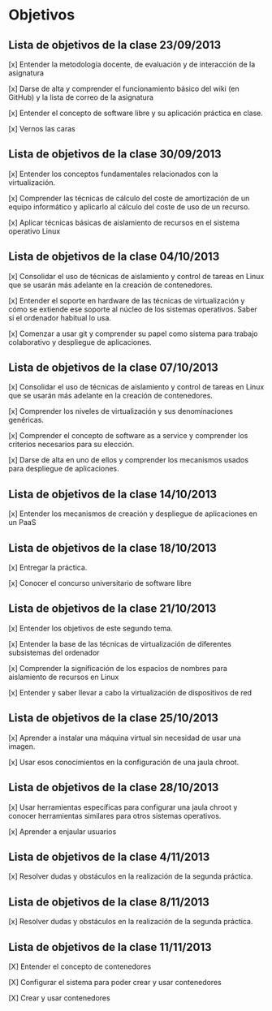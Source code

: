 Objetivos
=========

Lista de objetivos de la clase 23/09/2013
-----------------------------------------

[x] Entender la metodología docente, de evaluación y de interacción de la asignatura

[x] Darse de alta y comprender el funcionamiento básico del wiki (en GitHub) y la lista de correo de la asignatura

[x] Entender el concepto de software libre y su aplicación práctica en clase.

[x] Vernos las caras


Lista de objetivos de la clase 30/09/2013
-----------------------------------------

[x] Entender los conceptos fundamentales relacionados con la virtualización.

[x] Comprender las técnicas de cálculo del coste de amortización de un equipo informático y aplicarlo al cálculo del coste de uso de un recurso.

[x] Aplicar técnicas básicas de aislamiento de recursos en el sistema operativo Linux

Lista de objetivos de la clase 04/10/2013
-----------------------------------------

[x] Consolidar el uso de técnicas de aislamiento y control de tareas en Linux que se usarán más adelante en la creación de contenedores.

[x] Entender el soporte en hardware de las técnicas de virtualización y cómo se extiende ese soporte al núcleo de los sistemas operativos. Saber si el ordenador habitual lo usa.

[x] Comenzar a usar git y comprender su papel como sistema para trabajo colaborativo y despliegue de aplicaciones.


Lista de objetivos de la clase 07/10/2013
-----------------------------------------

[x] Consolidar el uso de técnicas de aislamiento y control de tareas en Linux que se usarán más adelante en la creación de contenedores.

[x] Comprender los niveles de virtualización y sus denominaciones genéricas.

[x] Comprender el concepto de software as a service y comprender los criterios necesarios para su elección.

[x] Darse de alta en uno de ellos y comprender los mecanismos usados para despliegue de aplicaciones.

Lista de objetivos de la clase 14/10/2013
-----------------------------------------

[x] Entender los mecanismos de creación y despliegue de aplicaciones en un PaaS

Lista de objetivos de la clase 18/10/2013
-----------------------------------------

[x] Entregar la práctica.

[x] Conocer el concurso universitario de software libre

Lista de objetivos de la clase 21/10/2013
-----------------------------------------

[x] Entender los objetivos de este segundo tema.

[x] Entender la base de las técnicas de virtualización de diferentes subsistemas del ordenador

[x]  Comprender la significación de los espacios de nombres para aislamiento de recursos en Linux

[x] Entender y saber llevar a cabo la virtualización de dispositivos de red


Lista de objetivos de la clase 25/10/2013
-----------------------------------------

[x] Aprender a instalar una máquina virtual sin necesidad de usar una imagen.

[x] Usar esos conocimientos en la configuración de una jaula chroot.


Lista de objetivos de la clase 28/10/2013
-----------------------------------------

[x] Usar herramientas específicas para configurar una jaula chroot y conocer herramientas similares para otros sistemas operativos.

[x] Aprender a enjaular usuarios

Lista de objetivos de la clase 4/11/2013
-----------------------------------------

[x] Resolver dudas y obstáculos en la realización de la segunda práctica.

Lista de objetivos de la clase 8/11/2013
-----------------------------------------

[x] Resolver dudas y obstáculos en la realización de la segunda práctica.

Lista de objetivos de la clase 11/11/2013
-----------------------------------------

[X] Entender el concepto de contenedores

[X] Configurar el sistema para poder crear y usar contenedores 



[X] Crear y usar contenedores 


